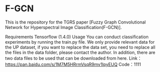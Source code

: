 # F-GCN

This is the repository for the TGRS paper [Fuzzy Graph Convolutional Network for Hyperspectral Image Classification(F-GCN)].

Requirements
Tensorflow (1.4.0)
Usage
You can conduct classification experiments by running the train.py file. We only provide relevant data for the UP dataset, if you want to replace the data set, you need to replace all the files in the data folder, please contact the author.
In addition, there are two data files to be used that can be downloaded from here.
Link：https://pan.baidu.com/s/1M7M5HRrmVsqR9mv1IpyEUQ 
Code：1111
